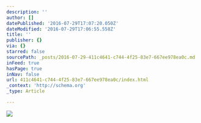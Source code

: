 ```yaml
---
description: ''
author: []
datePublished: '2016-07-29T17:07:20.050Z'
dateModified: '2016-07-29T17:06:55.558Z'
title: ''
publisher: {}
via: {}
starred: false
sourcePath: _posts/2016-07-29-411c4641-c744-4f25-83e7-667ee978ea0c.md
inFeed: true
hasPage: true
inNav: false
url: 411c4641-c744-4f25-83e7-667ee978ea0c/index.html
_context: 'http://schema.org'
_type: Article

---
```

![](https://the-grid-user-content.s3-us-west-2.amazonaws.com/55994fde-e362-4bf8-8374-41026c5220a3.jpg)